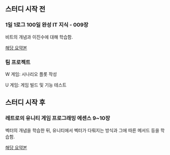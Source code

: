 ## 스터디 시작 전

### 1일 1로그 100일 완성 IT 지식 - 009장

비트의 개념과 이진수에 대해 학습함.

[해당 요약본]([https://github.com/biuwhdle/TIL/blob/main/1%EC%9D%BC%201%EB%A1%9C%EA%B7%B8%20100%EC%9D%BC%20%EC%99%84%EC%84%B1%20IT%EC%A7%80%EC%8B%9D/001.%20%EC%BB%B4%ED%93%A8%ED%84%B0%EC%9D%98%20%EB%85%BC%EB%A6%AC%EC%99%80%20%EA%B5%AC%EC%A1%B0.md](https://github.com/biuwhdle/TIL/blob/main/1%EC%9D%BC%201%EB%A1%9C%EA%B7%B8%20100%EC%9D%BC%20%EC%99%84%EC%84%B1%20IT%EC%A7%80%EC%8B%9D/009.%200%EA%B3%BC%201%EC%9D%98%20%EC%84%B8%EA%B3%84.md))

### 팀 프로젝트

W 게임: 시나리오 플롯 작성

U 게임: 게임 빌드 및 기능 테스트

## 스터디 시작 후

### 레트로의 유니티 게임 프로그래밍 에센스 9~10장

벡터의 개념을 학습한 뒤, 유니티에서 벡터가 다뤄지는 방식과 그에 따른 메서드 등을 학습함.

[해당 요약본](https://github.com/biuwhdle/TIL/blob/main/%EB%A0%88%ED%8A%B8%EB%A1%9C%EC%9D%98%20%EC%9C%A0%EB%8B%88%ED%8B%B0%20%EA%B2%8C%EC%9E%84%20%ED%94%84%EB%A1%9C%EA%B7%B8%EB%9E%98%EB%B0%8D%20%EC%97%90%EC%84%BC%EC%8A%A4/9~10%EC%9E%A5.md)
